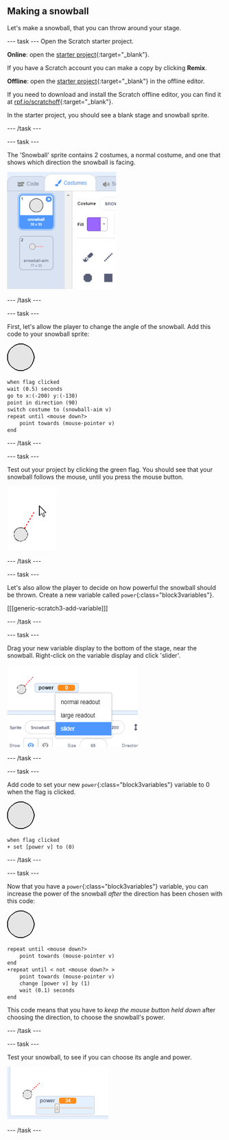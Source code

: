 ## Making a snowball

Let's make a snowball, that you can throw around your stage.

--- task ---
Open the Scratch starter project.

**Online**: open the [starter project](http://rpf.io/snowball-fight-on){:target="_blank"}.

If you have a Scratch account you can make a copy by clicking **Remix**.

**Offline**: open the [starter project](http://rpf.io/p/en/snowball-fight-go){:target="_blank"} in the offline editor.

If you need to download and install the Scratch offline editor, you can find it at [rpf.io/scratchoff](http://rpf.io/scratchoff){:target="_blank"}.

In the starter project, you should see a blank stage and snowball sprite.

--- /task ---

--- task ---

The 'Snowball' sprite contains 2 costumes, a normal costume, and one that shows which direction the snowball is facing.

![snowball costumes](images/snow-costume.png)

--- /task ---

--- task ---

First, let's allow the player to change the angle of the snowball. Add this code to your snowball sprite:

![snowball sprite](images/snowball-sprite.png)

```blocks3
when flag clicked
wait (0.5) seconds
go to x:(-200) y:(-130)
point in direction (90)
switch costume to (snowball-aim v)
repeat until <mouse down?>
	point towards (mouse-pointer v)
end
```

--- /task ---

--- task ---

Test out your project by clicking the green flag. You should see that your snowball follows the mouse, until you press the mouse button.

![snow ball aim sprite pointing at mouse pointed](images/snow-mouse.png)

--- /task ---

--- task ---

Let's also allow the player to decide on how powerful the snowball should be thrown. Create a new variable called `power`{:class="block3variables"}.

[[[generic-scratch3-add-variable]]]

--- /task ---

--- task ---

Drag your new variable display to the bottom of the stage, near the snowball. Right-click on the variable display and click 'slider'.

![variable changed to slider](images/snow-slider.png)

--- /task ---

--- task ---

Add code to set your new `power`{:class="block3variables"} variable to 0 when the flag is clicked.

![snowball sprite](images/snowball-sprite.png)

```blocks3
when flag clicked
+ set [power v] to (0)
```

--- /task ---

--- task ---

Now that you have a `power`{:class="block3variables"} variable, you can increase the power of the snowball _after_ the direction has been chosen with this code:

![snowball sprite](images/snowball-sprite.png)

```blocks3
repeat until <mouse down?>
	point towards (mouse-pointer v)
end
+repeat until < not <mouse down?> >
	point towards (mouse-pointer v)
	change [power v] by (1)
	wait (0.1) seconds
end
```

This code means that you have to _keep the mouse button held down_ after choosing the direction, to choose the snowball's power.

--- /task ---

--- task ---

Test your snowball, to see if you can choose its angle and power.

![power variable at 35 next to snowball aim](images/snow-test.png)

--- /task ---
